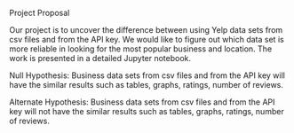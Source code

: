 Project Proposal 

Our project is to uncover the difference between using Yelp data sets from csv files and from the API key. We would like to figure out which data set is more reliable in looking for the most popular business and location. The work is presented in a detailed Jupyter notebook. 

Null Hypothesis: Business data sets from csv files and from the API key will have the similar results such as tables, graphs, ratings, number of reviews.

Alternate Hypothesis: Business data sets from csv files and from the API key will not have the similar results such as tables, graphs, ratings, number of reviews.

